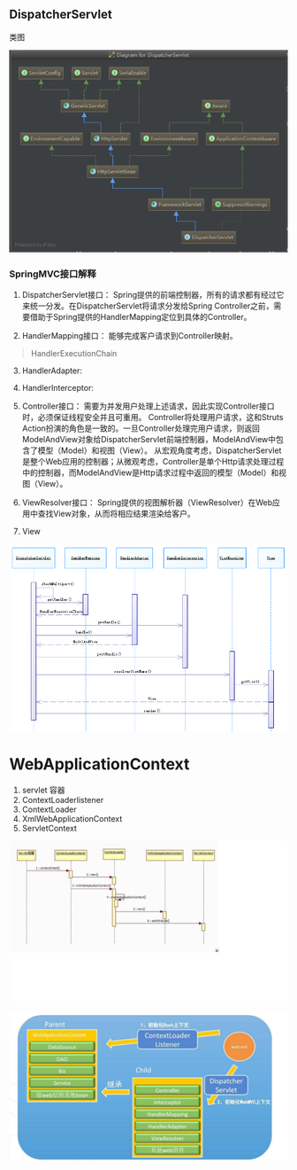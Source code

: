 
## DispatcherServlet

类图

![springmvc-DispatcherServlet](./img/springmvc-dispatcherservlet.png "title") 

### SpringMVC接口解释
1.	DispatcherServlet接口：
	Spring提供的前端控制器，所有的请求都有经过它来统一分发。在DispatcherServlet将请求分发给Spring Controller之前，需要借助于Spring提供的HandlerMapping定位到具体的Controller。

2.	HandlerMapping接口：
	能够完成客户请求到Controller映射。

>	HandlerExecutionChain

3.	HandlerAdapter:

4.	HandlerInterceptor:

5.	Controller接口：
	需要为并发用户处理上述请求，因此实现Controller接口时，必须保证线程安全并且可重用。
	Controller将处理用户请求，这和Struts Action扮演的角色是一致的。一旦Controller处理完用户请求，则返回ModelAndView对象给DispatcherServlet前端控制器，ModelAndView中包含了模型（Model）和视图（View）。
	从宏观角度考虑，DispatcherServlet是整个Web应用的控制器；从微观考虑，Controller是单个Http请求处理过程中的控制器，而ModelAndView是Http请求过程中返回的模型（Model）和视图（View）。

6.	ViewResolver接口：
	Spring提供的视图解析器（ViewResolver）在Web应用中查找View对象，从而将相应结果渲染给客户。

7. View



![springmvc-dispatcherservlet-dodispatch.png](./img/springmvc-dispatcherservlet-dodispatch.png "springmvc-dispatcherservlet-dodispatch.png") 

# WebApplicationContext

1.	servlet 容器
2.	ContextLoaderlistener
3.	ContextLoader
4.	XmlWebApplicationContext
5.	ServletContext

![spring-mvc-context-start.jpg](./img/spring-mvc-context-start.jpg "title") 

![spring-mvc-start.jpg](./img/spring-mvc-start.jpg "title") 